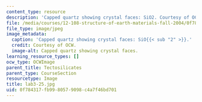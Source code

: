 ```yaml
---
content_type: resource
description: 'Capped quartz showing crystal faces: SiO2. Courtesy of OCW.'
file: /media/courses/12-108-structure-of-earth-materials-fall-2004/0f784317fb9980579098c4a7f46bd701_lab3-25.jpg
file_type: image/jpeg
image_metadata:
  caption: 'Capped quartz showing crystal faces: SiO{{< sub "2" >}}.'
  credit: Courtesy of OCW.
  image-alt: Capped quartz showing crystal faces.
learning_resource_types: []
ocw_type: OCWImage
parent_title: Tectosilicates
parent_type: CourseSection
resourcetype: Image
title: lab3-25.jpg
uid: 0f784317-fb99-8057-9098-c4a7f46bd701
---
```

